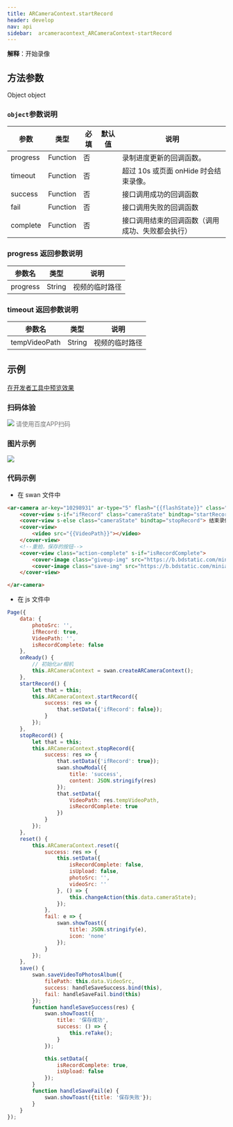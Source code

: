 ```yaml
---
title: ARCameraContext.startRecord
header: develop
nav: api
sidebar:  arcameracontext_ARCameraContext-startRecord
---
```




 
**解释**：开始录像

 
## 方法参数

Object object

### `object`参数说明  

|参数 | 类型 | 必填 |默认值| 说明|
|---- | ---- | ---- |---- |---|
|progress|Function|否||录制进度更新的回调函数。|
|timeout|Function|否||超过 10s 或页面 onHide 时会结束录像。|
|success |Function  |  否 | | 接口调用成功的回调函数|
|fail  |  Function |   否  | |接口调用失败的回调函数|
|complete   | Function |   否  | |接口调用结束的回调函数（调用成功、失败都会执行）|


### progress 返回参数说明  


|参数名 |类型  |说明|
|---- | ---- | ---- |
|progress  | String | 视频的临时路径 |

### timeout 返回参数说明  


|参数名 |类型  |说明|
|---- | ---- | ---- |
|tempVideoPath  | String | 视频的临时路径 |

## 示例

<a href="swanide://fragment/3f6fad0d4e6c3b41fb26e037f51dc3d31574495010676" title="在开发者工具中预览效果" target="_self">在开发者工具中预览效果</a>

### 扫码体验

<div class='scan-code-container'>
    <img src="https://b.bdstatic.com/miniapp/assets/images/doc_demo/fragment_ARCameraContextRecord.png" class="demo-qrcode-image" />
    <font color=#777 12px>请使用百度APP扫码</font>
</div>

### 图片示例 


<div class="m-doc-custom-examples">
    <div class="m-doc-custom-examples-correct">
        <img src="https://b.bdstatic.com/miniapp/images/ARCameraContextRecord.gif">
    </div>
    <div class="m-doc-custom-examples-correct">
        <img src=" ">
    </div>
    <div class="m-doc-custom-examples-correct">
        <img src=" ">
    </div>     
</div>

### 代码示例 



* 在 swan 文件中

```html
<ar-camera ar-key="10298931" ar-type="5" flash="{{flashState}}" class="camera" bindload="loadCameraSuccess" bindmessage="message" binderror="error">
    <cover-view s-if="ifRecord" class="cameraState" bindtap="startRecord"> 开始录像 </cover-view>
    <cover-view s-else class="cameraState" bindtap="stopRecord"> 结束录像 </cover-view>
    <cover-view> 
        <video src="{{VideoPath}}"></video>
    </cover-view>
    <!--重拍，保存的按钮-->
    <cover-view class="action-complete" s-if="isRecordComplete">
        <cover-image class="giveup-img" src="https://b.bdstatic.com/miniapp_cl_ar_back.png" bindtap="reset" />
        <cover-image class="save-img" src="https://b.bdstatic.com/miniapp_cl_ar_save.png" bindtap="save" />
    </cover-view>

</ar-camera>

```
* 在 js 文件中

```js
Page({
    data: {
        photoSrc: '',
        ifRecord: true,
        VideoPath: '',
        isRecordComplete: false
    },
    onReady() {
        // 初始化ar相机
        this.ARCameraContext = swan.createARCameraContext();
    },
    startRecord() {
        let that = this;
        this.ARCameraContext.startRecord({
            success: res => {
                that.setData({'ifRecord': false});
            }
        });
    },
    stopRecord() {
        let that = this;
        this.ARCameraContext.stopRecord({
            success: res => {
                that.setData({'ifRecord': true});
                swan.showModal({
                    title: 'success',
                    content: JSON.stringify(res)
                });
                that.setData({
                    VideoPath: res.tempVideoPath,
                    isRecordComplete: true
                })
            }
        });
    },
    reset() {
        this.ARCameraContext.reset({
            success: res => {
                this.setData({
                    isRecordComplete: false,
                    isUpload: false,
                    photoSrc: '',
                    videoSrc: ''
                }, () => {
                    this.changeAction(this.data.cameraState);
                });
            },
            fail: e => {
                swan.showToast({
                    title: JSON.stringify(e),
                    icon: 'none'
                });
            }
        });
    },
    save() {
        swan.saveVideoToPhotosAlbum({
            filePath: this.data.VideoSrc,
            success: handleSaveSuccess.bind(this),
            fail: handleSaveFail.bind(this)
        });
        function handleSaveSuccess(res) {
            swan.showToast({
                title: '保存成功',
                success: () => {
                    this.reTake();
                }
            });

            this.setData({
                isRecordComplete: true,
                isUpload: false
            });
        }
        function handleSaveFail(e) {
            swan.showToast({title: '保存失败'});
        }
    }
});
```